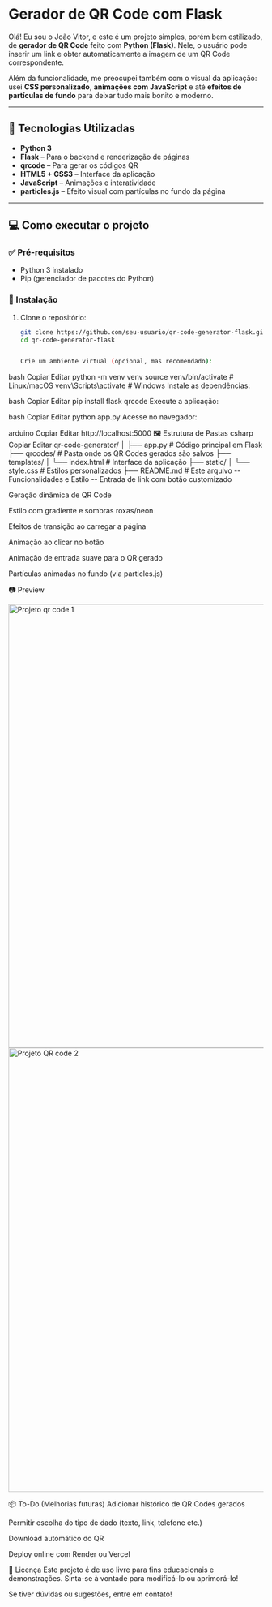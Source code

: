 # Gerador de QR Code com Flask

Olá! Eu sou o João Vitor, e este é um projeto simples, porém bem estilizado, de **gerador de QR Code** feito com **Python (Flask)**. Nele, o usuário pode inserir um link e obter automaticamente a imagem de um QR Code correspondente.

Além da funcionalidade, me preocupei também com o visual da aplicação: usei **CSS personalizado**, **animações com JavaScript** e até **efeitos de partículas de fundo** para deixar tudo mais bonito e moderno.

---

## 🚀 Tecnologias Utilizadas

- **Python 3**
- **Flask** – Para o backend e renderização de páginas
- **qrcode** – Para gerar os códigos QR
- **HTML5 + CSS3** – Interface da aplicação
- **JavaScript** – Animações e interatividade
- **particles.js** – Efeito visual com partículas no fundo da página

---

## 💻 Como executar o projeto



### ✅ Pré-requisitos

- Python 3 instalado
- Pip (gerenciador de pacotes do Python)

### 🔧 Instalação

1. Clone o repositório:
   ```bash
   git clone https://github.com/seu-usuario/qr-code-generator-flask.git
   cd qr-code-generator-flask


   Crie um ambiente virtual (opcional, mas recomendado):

bash
Copiar
Editar
python -m venv venv
source venv/bin/activate  # Linux/macOS
venv\Scripts\activate     # Windows
Instale as dependências:

bash
Copiar
Editar
pip install flask qrcode
Execute a aplicação:

bash
Copiar
Editar
python app.py
Acesse no navegador:

arduino
Copiar
Editar
http://localhost:5000
🖼️ Estrutura de Pastas
csharp
Copiar
Editar
qr-code-generator/
│
├── app.py               # Código principal em Flask
├── qrcodes/             # Pasta onde os QR Codes gerados são salvos
├── templates/
│   └── index.html       # Interface da aplicação
├── static/
│   └── style.css        # Estilos personalizados
├── README.md            # Este arquivo
-- Funcionalidades e Estilo --
Entrada de link com botão customizado

Geração dinâmica de QR Code

Estilo com gradiente e sombras roxas/neon

Efeitos de transição ao carregar a página

Animação ao clicar no botão

Animação de entrada suave para o QR gerado

Partículas animadas no fundo (via particles.js)

📷 Preview

<img width="1872" height="875" alt="Projeto qr code 1" src="https://github.com/user-attachments/assets/02e0e1f6-1498-4481-a4b4-02a205120e18" /><img width="1879" height="876" alt="Projeto QR code 2" src="https://github.com/user-attachments/assets/970ebf4a-3f2c-4bc9-8cdc-2510b2ffdffb" />



📦 To-Do (Melhorias futuras)
Adicionar histórico de QR Codes gerados

Permitir escolha do tipo de dado (texto, link, telefone etc.)

Download automático do QR

Deploy online com Render ou Vercel

📄 Licença
Este projeto é de uso livre para fins educacionais e demonstrações. Sinta-se à vontade para modificá-lo ou aprimorá-lo!

Se tiver dúvidas ou sugestões, entre em contato! 
